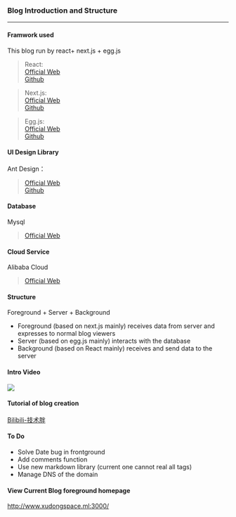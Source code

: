 ### Blog Introduction and Structure
***
#### Framwork used
This blog run by react+ next.js + egg.js
> React:    
> [Official Web](https://reactjs.org/)  
> [Github](https://github.com/facebook/react/)  

> Next.js:  
[Official Web](https://nextjs.org/)  
[Github](https://github.com/vercel/next.js)

> Egg.js:  
[Official Web](https://eggjs.org/)  
[Github](https://github.com/eggjs/egg/)

#### UI Design Library
Ant Design：
>[Official Web](https://ant.design/index-cn)  
>[Github](https://github.com/ant-design/ant-design/)

#### Database
Mysql
>[Official Web](https://www.mysql.com/)  

#### Cloud Service
Alibaba Cloud
>[Official Web](https://www.alibabacloud.com/)

#### Structure
Foreground + Server + Background  
- Foreground (based on next.js mainly) receives data from server and expresses to normal blog viewers
- Server (based on egg.js mainly) interacts with the database
- Background (based on React mainly) receives and send data to the server

#### Intro Video
[![](http://img.youtube.com/vi/pRHFwqb8AmQ/0.jpg)](http://www.youtube.com/watch?v=pRHFwqb8AmQ "")

#### Tutorial of blog creation
[Bilibili-技术胖](https://www.bilibili.com/video/av68325396?zw)

#### To Do
- Solve Date bug in frontground
- Add comments function
- Use new markdown library (current one cannot real all tags)
- Manage DNS of the domain

#### View Current Blog foreground homepage
http://www.xudongspace.ml:3000/  



